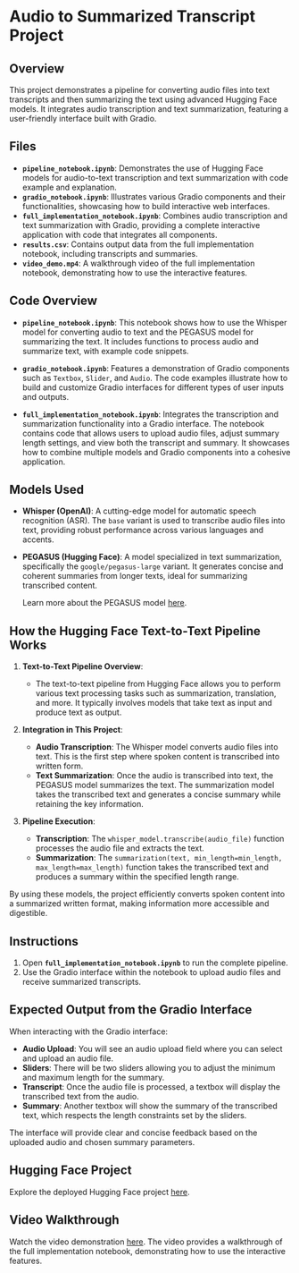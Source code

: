 # Audio to Summarized Transcript Project

## Overview

This project demonstrates a pipeline for converting audio files into text transcripts and then summarizing the text using advanced Hugging Face models. It integrates audio transcription and text summarization, featuring a user-friendly interface built with Gradio.

## Files

- **`pipeline_notebook.ipynb`**: Demonstrates the use of Hugging Face models for audio-to-text transcription and text summarization with code example and explanation.
- **`gradio_notebook.ipynb`**: Illustrates various Gradio components and their functionalities, showcasing how to build interactive web interfaces.
- **`full_implementation_notebook.ipynb`**: Combines audio transcription and text summarization with Gradio, providing a complete interactive application with code that integrates all components.
- **`results.csv`**: Contains output data from the full implementation notebook, including transcripts and summaries.
- **`video_demo.mp4`**: A walkthrough video of the full implementation notebook, demonstrating how to use the interactive features.

## Code Overview

- **`pipeline_notebook.ipynb`**: This notebook shows how to use the Whisper model for converting audio to text and the PEGASUS model for summarizing the text. It includes functions to process audio and summarize text, with example code snippets.

- **`gradio_notebook.ipynb`**: Features a demonstration of Gradio components such as `Textbox`, `Slider`, and `Audio`. The code examples illustrate how to build and customize Gradio interfaces for different types of user inputs and outputs.

- **`full_implementation_notebook.ipynb`**: Integrates the transcription and summarization functionality into a Gradio interface. The notebook contains code that allows users to upload audio files, adjust summary length settings, and view both the transcript and summary. It showcases how to combine multiple models and Gradio components into a cohesive application.

## Models Used

- **Whisper (OpenAI)**: A cutting-edge model for automatic speech recognition (ASR). The `base` variant is used to transcribe audio files into text, providing robust performance across various languages and accents.

- **PEGASUS (Hugging Face)**: A model specialized in text summarization, specifically the `google/pegasus-large` variant. It generates concise and coherent summaries from longer texts, ideal for summarizing transcribed content.

  Learn more about the PEGASUS model [here](https://huggingface.co/docs/transformers/main/model_doc/pegasus#pegasus).

## How the Hugging Face Text-to-Text Pipeline Works

1. **Text-to-Text Pipeline Overview**:
   - The text-to-text pipeline from Hugging Face allows you to perform various text processing tasks such as summarization, translation, and more. It typically involves models that take text as input and produce text as output.

2. **Integration in This Project**:
   - **Audio Transcription**: The Whisper model converts audio files into text. This is the first step where spoken content is transcribed into written form.
   - **Text Summarization**: Once the audio is transcribed into text, the PEGASUS model summarizes the text. The summarization model takes the transcribed text and generates a concise summary while retaining the key information.

3. **Pipeline Execution**:
   - **Transcription**: The `whisper_model.transcribe(audio_file)` function processes the audio file and extracts the text.
   - **Summarization**: The `summarization(text, min_length=min_length, max_length=max_length)` function takes the transcribed text and produces a summary within the specified length range.

By using these models, the project efficiently converts spoken content into a summarized written format, making information more accessible and digestible.


## Instructions

1. Open **`full_implementation_notebook.ipynb`** to run the complete pipeline.
2. Use the Gradio interface within the notebook to upload audio files and receive summarized transcripts.

## Expected Output from the Gradio Interface

When interacting with the Gradio interface:

- **Audio Upload**: You will see an audio upload field where you can select and upload an audio file.
- **Sliders**: There will be two sliders allowing you to adjust the minimum and maximum length for the summary.
- **Transcript**: Once the audio file is processed, a textbox will display the transcribed text from the audio.
- **Summary**: Another textbox will show the summary of the transcribed text, which respects the length constraints set by the sliders.

The interface will provide clear and concise feedback based on the uploaded audio and chosen summary parameters.


## Hugging Face Project

Explore the deployed Hugging Face project [here](https://huggingface.co/spaces/RanAlh443/Audio_Transcription_and_Summarization).

## Video Walkthrough

Watch the video demonstration [here](link-to-your-video). The video provides a walkthrough of the full implementation notebook, demonstrating how to use the interactive features.

